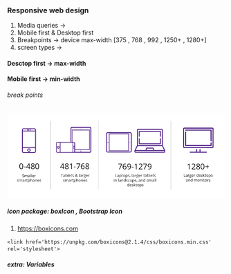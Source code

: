 ### Responsive web design

1. Media queries               ->
2. Mobile first & Desktop first 
3. Breakpoints                 -> device  max-width [375 , 768 , 992 , 1250+ , 1280+]
4. screen types -> 


#### Desctop first -> max-width
#### Mobile first -> min-width



###### break points

![alt text](image.png)

##### icon package: boxIcon , Bootstrap Icon
1. https://boxicons.com
```
<link href='https://unpkg.com/boxicons@2.1.4/css/boxicons.min.css' rel='stylesheet'>

```
##### extra:  Variables




